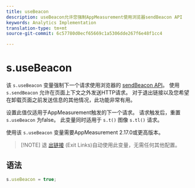 ```yaml
---
title: useBeacon
description: useBeacon允许您强制AppMeasurement使用浏览器sendBeacon API
keywords: Analytics Implementation
translation-type: tm+mt
source-git-commit: 6c57780d0ecf65669c1a5306dde267f6e48f1cc4

---
```



# s.useBeacon

该 `s.useBeacon` 变量强制下一个请求使用浏览器的 [sendBeacon API](https://developer.mozilla.org/en-US/docs/Web/API/Navigator/sendBeacon)。 使用 `s.sendBeacon` 允许在页面上下文之外发送HTTP请求。 对于退出链接以及您希望在卸载页面之前发送信息的其他情况，此功能非常有用。

设置此值仅适用于AppMeasurement触发的下一个请求。 请求触发后，重置 `s.useBeacon` 为false。 此变量同时适用于 `s.t()` 图像 `s.tl()` 请求。

使用该 `s.useBeacon` 变量需要AppMeasurement 2.17.0或更高版本。

> [!NOTE] 退 [出链接](s-linktrackvars.md) (Exit Links)自动使用此变量，无需任何其他配置。

## 语法

```js
s.useBeacon = true;
```
